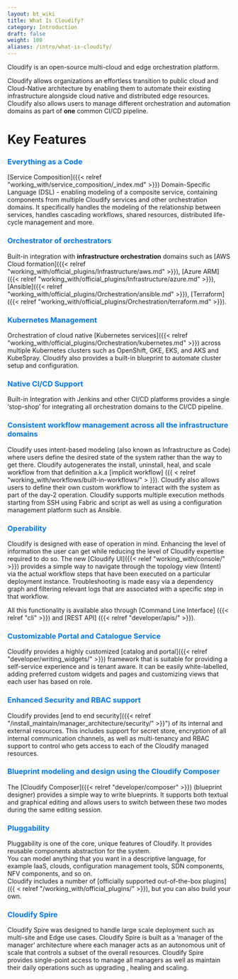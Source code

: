 ```yaml
---
layout: bt_wiki
title: What Is Cloudify?
category: Introduction
draft: false
weight: 100
aliases: /intro/what-is-cloudify/
---
```


Cloudify is an open-source multi-cloud and edge orchestration platform.

Cloudify allows organizations an effortless transition to public cloud and Cloud-Native architecture by enabling them to automate their existing infrastructure alongside cloud native and distributed edge resources. Cloudify also allows users to manage different orchestration and automation domains as part of **one** common CI/CD pipeline.

# Key Features

### <span style="color:#0077fc">Everything as a Code</span>

[Service Composition]({{< relref "working_with/service_composition/_index.md" >}}) Domain-Specific Language (DSL) - enabling modeling of a composite service,  containing components from multiple Cloudify services and other orchestration domains. It specifically handles the modeling of the relationship between services, handles cascading workflows, shared resources, distributed life-cycle management and more.


### <span style="color:#0077fc">Orchestrator of orchestrators</span>

Built-in integration with **infrastructure orchestration** domains such as [AWS Cloud formation]({{< relref "working_with/official_plugins/Infrastructure/aws.md" >}}), [Azure ARM]({{< relref "working_with/official_plugins/Infrastructure/azure.md" >}}), [Ansible]({{< relref "working_with/official_plugins/Orchestration/ansible.md" >}}), [Terraform]({{< relref "working_with/official_plugins/Orchestration/terraform.md" >}}).

### <span style="color:#0077fc">Kubernetes Management</span>

Orchestration of cloud native [Kubernetes services]({{< relref "working_with/official_plugins/Orchestration/kubernetes.md" >}}) across multiple Kubernetes clusters such as OpenShift, GKE, EKS, and AKS and KubeSpray. Cloudify also provides a built-in blueprint to automate cluster setup and configuration.

### <span style="color:#0077fc">Native CI/CD Support</span>

Built-in Integration with Jenkins and other CI/CD platforms provides a single ‘stop-shop’ for integrating all orchestration domains to the CI/CD pipeline.

### <span style="color:#0077fc">Consistent workflow management across all the infrastructure domains</span>

Cloudify uses intent-based modeling (also known as Infrastructure as Code) where users define the desired state of the system rather than the way to get there. Cloudify autogenerates the install, uninstall, heal, and scale workflow from that definition a.k.a [implicit workflow] ({{ < relref "working_with/workflows/built-in-workflows/" > }}). Cloudify also allows users to define their own custom workflow to interact with the system as part of the day-2 operation. Cloudify supports multiple execution methods starting from SSH using Fabric and script as well as using a configuration management platform such as Ansible.

### <span style="color:#0077fc">Operability</span>

Cloudify is designed with ease of operation in mind. Enhancing the level of information the user can get while reducing the level of Cloudify expertise required to do so.
The new [Cloudify UI]({{< relef "working_with/console/" >}}) provides a simple way to navigate through the topology view (Intent) via the actual workflow steps that have been executed on a particular deployment instance. Troubleshooting is made easy via a dependency graph and filtering relevant logs that are associated with a specific step in that workflow.

All this functionality is available also through [Command Line Interface] ({{< relref "cli" >}}) and [REST API] ({{< relref "developer/apis/" >}}).

### <span style="color:#0077fc">Customizable Portal and Catalogue Service</span>

Cloudify provides a highly customized [catalog and portal]({{< relref "developer/writing_widgets/" >}}) framework that is suitable for providing a self-service experience and is tenant aware. It can be easily white-labelled, adding preferred custom widgets and pages and customizing views that each user has based on role.


### <span style="color:#0077fc">Enhanced Security and RBAC support</span>

Cloudify provides [end to end security]({{< relref "/install_maintain/manager_architecture/security/" >}}") of its internal and external resources.
This includes support for secret store, encryption of all internal communication channels, as well as multi-tenancy and RBAC support to control who gets access to each of the Cloudify managed resources.

### <span style="color:#0077fc">Blueprint modeling and design using the Cloudify Composer</span>

The [Cloudify Composer]({{< relref "developer/composer" >}}) (blueprint designer) provides a simple way to write blueprints. It supports both textual and graphical editing and allows users to switch between these two modes during the same editing session.


### <span style="color:#0077fc">Pluggability</span>

Pluggability is one of the core, unique features of Cloudify. It provides reusable components abstraction for the system.  <br>
  You can model anything that you want in a descriptive language, for example IaaS, clouds, configuration management tools, SDN components, NFV components, and so on.  <br>
  Cloudify includes a number of [officially supported out-of-the-box plugins]({{ < relref "/working_with/official_plugins/" >}}), but you can also build your own.<br>

### <span style="color:#0077fc">Cloudify Spire</span>

Cloudify Spire was designed to handle large scale deployment such as multi-site and Edge use cases. Cloudify Spire is built as a ‘manager of the manager’ architecture where each manager acts as an autonomous unit of scale that controls a subset of the overall resources.  Cloudify Spire provides single-point access to manage all managers as well as maintain their daily operations such as upgrading , healing and scaling.
<!--stackedit_data:
eyJoaXN0b3J5IjpbLTkxOTUxMDA0LDE2OTI3OTk0NjIsMTI3Nz
Q1MzQxMywtNTM3MjEyNDQyXX0=
-->
